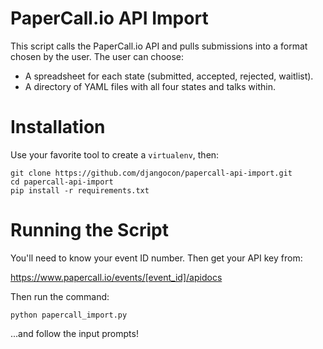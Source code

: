 # PaperCall.io API Import

This script calls the PaperCall.io API and pulls submissions into a format chosen by the user. The user can choose:

- A spreadsheet for each state (submitted, accepted, rejected, waitlist).
- A directory of YAML files with all four states and talks within.

# Installation

Use your favorite tool to create a `virtualenv`, then:

```shell
git clone https://github.com/djangocon/papercall-api-import.git
cd papercall-api-import
pip install -r requirements.txt
```

# Running the Script

You'll need to know your event ID number. Then get your API key from:

https://www.papercall.io/events/[event_id]/apidocs

Then run the command:

```shell
python papercall_import.py
```

...and follow the input prompts!
